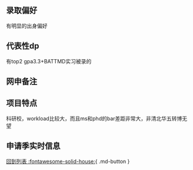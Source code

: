 ## 录取偏好

有明显的出身偏好

## 代表性dp

有top2 gpa3.3+BATTMD实习被录的

## 网申备注

## 项目特点

科研校，workload比较大，而且ms和phd的bar差距非常大，非清北华五转博无望

## 申请季实时信息

[回到列表 :fontawesome-solid-house:](选校梯度.md){ .md-button }
